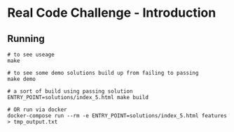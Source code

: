 # Real Code Challenge - Introduction

## Running

```
# to see useage
make

# to see some demo solutions build up from failing to passing
make demo

# a sort of build using passing solution
ENTRY_POINT=solutions/index_5.html make build

# OR run via docker
docker-compose run --rm -e ENTRY_POINT=solutions/index_5.html features > tmp_output.txt
```


